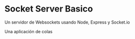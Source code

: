 # Socket Server Basico

Un servidor de Websockets usando Node, Express y Socket.io

Una aplicación de colas


